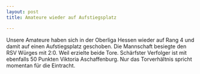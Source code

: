 ```yaml
---
layout: post
title: Amateure wieder auf Aufstiegsplatz

---
```


Unsere Amateure haben sich in der Oberliga Hessen wieder auf Rang 4 und damit auf einen Aufstiegsplatz geschoben. Die Mannschaft besiegte den RSV Würges mit 2:0. Weil erzielte beide Tore. Schärfster Verfolger ist mit ebenfalls 50 Punkten Viktoria Aschaffenburg. Nur das Torverhältnis spricht momentan für die Eintracht.


